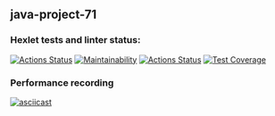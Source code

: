## java-project-71
### Hexlet tests and linter status:
[![Actions Status](https://github.com/biscof/java-project-71/workflows/hexlet-check/badge.svg)](https://github.com/biscof/java-project-71/actions)
[![Maintainability](https://api.codeclimate.com/v1/badges/454eb0f9b8262c0f42ce/maintainability)](https://codeclimate.com/github/biscof/java-project-71/maintainability)
[![Actions Status](https://github.com/biscof/java-project-71/workflows/build-and-test/badge.svg)](https://github.com/biscof/java-project-71/actions)
[![Test Coverage](https://api.codeclimate.com/v1/badges/454eb0f9b8262c0f42ce/test_coverage)](https://codeclimate.com/github/biscof/java-project-71/test_coverage)
### Performance recording
[![asciicast](https://asciinema.org/a/CdibHBoblDqzJjsR2TkeUDrTO.svg)](https://asciinema.org/a/CdibHBoblDqzJjsR2TkeUDrTO)

